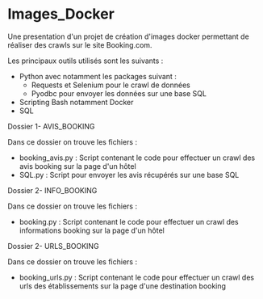 # Images_Docker
Une presentation d'un projet de création d'images docker
permettant de réaliser des crawls sur le site Booking.com.

Les principaux outils utilisés sont les suivants :
- Python avec notamment les packages suivant :
    - Requests et Selenium pour le crawl de données
    - Pyodbc pour envoyer les données sur une base SQL
- Scripting Bash notamment Docker
- SQL 

Dossier 1- AVIS_BOOKING

Dans ce dossier on trouve les fichiers :
- booking_avis.py : Script contenant le code pour effectuer un crawl des avis
    booking sur la page d'un hôtel
- SQL.py : Script pour envoyer les avis récupérés sur une base SQL


Dossier 2- INFO_BOOKING

Dans ce dossier on trouve les fichiers :
- booking.py : Script contenant le code pour effectuer un crawl des informations
    booking sur la page d'un hôtel

Dossier 2- URLS_BOOKING

Dans ce dossier on trouve les fichiers :
- booking_urls.py : Script contenant le code pour effectuer un crawl des urls
    des établissements sur la page d'une destination booking
